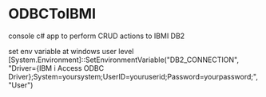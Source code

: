 # ODBCToIBMI
 console c# app to perform CRUD actions to IBMI DB2

set env variable at windows user level
[System.Environment]::SetEnvironmentVariable("DB2_CONNECTION", "Driver={IBM i Access ODBC Driver};System=yoursystem;UserID=youruserid;Password=yourpassword;","User")
